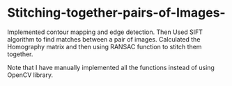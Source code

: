 # Stitching-together-pairs-of-Images-

Implemented contour mapping and edge detection. Then Used SIFT algorithm to find matches between a pair of images. Calculated the Homography matrix and then using RANSAC function to stitch them together.

Note that I have manually implemented all the functions instead of using OpenCV library.
